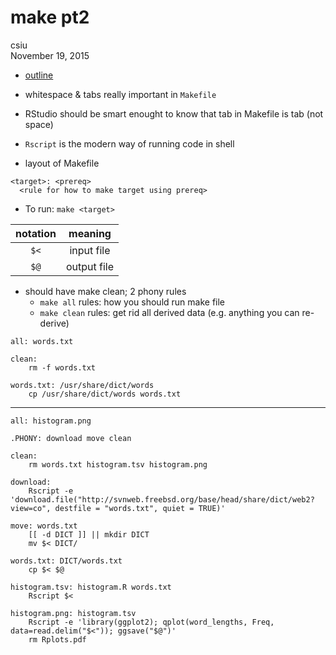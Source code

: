 # make pt2
csiu  
November 19, 2015  

- [outline](http://stat545-ubc.github.io/automation04_make-activity.html)

- whitespace & tabs really important in `Makefile`
- RStudio should be smart enought to know that tab in Makefile is tab (not space)
- `Rscript` is the modern way of running code in shell
- layout of Makefile
```
<target>: <prereq>
  <rule for how to make target using prereq>
```
- To run: `make <target>`

| notation | meaning |
|:--------:|:-------:|
| `$<`     | input file |
| `$@`     | output file |

- should have make clean; 2 phony rules
    - `make all` rules: how you should run make file
    - `make clean` rules: get rid all derived data (e.g. anything you can re-derive)

```
all: words.txt

clean:
	rm -f words.txt

words.txt: /usr/share/dict/words
	cp /usr/share/dict/words words.txt
```

----

```
all: histogram.png

.PHONY: download move clean

clean:
	rm words.txt histogram.tsv histogram.png

download:
	Rscript -e 'download.file("http://svnweb.freebsd.org/base/head/share/dict/web2?view=co", destfile = "words.txt", quiet = TRUE)'

move: words.txt
	[[ -d DICT ]] || mkdir DICT
	mv $< DICT/

words.txt: DICT/words.txt
	cp $< $@

histogram.tsv: histogram.R words.txt
	Rscript $<

histogram.png: histogram.tsv
	Rscript -e 'library(ggplot2); qplot(word_lengths, Freq, data=read.delim("$<")); ggsave("$@")'
	rm Rplots.pdf
```

